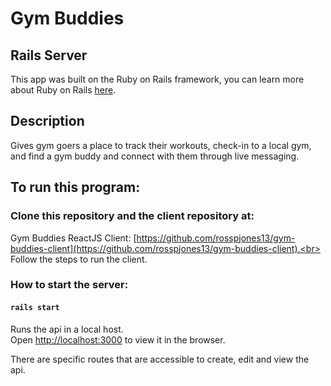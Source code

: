 # Gym Buddies
## Rails Server

This app was built on the Ruby on Rails framework, you can learn more about Ruby on Rails [here](https://guides.rubyonrails.org/).

## Description

Gives gym goers a place to track their workouts, check-in to a local gym, and find a gym buddy and connect with them through live messaging.

## To run this program:

### Clone this repository and the client repository at:

Gym Buddies ReactJS Client: [https://github.com/rosspjones13/gym-buddies-client](https://github.com/rosspjones13/gym-buddies-client).<br>
Follow the steps to run the client.

### How to start the server:

#### `rails start`

Runs the api in a local host.<br>
Open [http://localhost:3000](http://localhost:3000) to view it in the browser.

There are specific routes that are accessible to create, edit and view the api.<br>